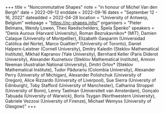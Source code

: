 +++
title = "Noncommutative Shapes"
note = "in honour of Michel Van den Bergh"
date = 2022-09-12
enddate = 2022-09-16
dates = "September 12 - 16, 2022"
dateadded = 2022-04-28
location = "University of Antwerp, Belgium"
webpage = "https://nc-shapes.info/"
organisers = "Pieter Belmans, Wendy Lowen, Theo Raedschelders, Špela Špenko"
speakers = "Denis Auroux (Harvard University), Roman Bezrukavnikov* (MIT), Damien Calaque (University of Montpellier), Elizabeth Gasparim (Universidad Católica del Norte), Marco Gualtieri* (University of Toronto), Daniel Halpern-Leistner (Cornell University), Dmitry Kaledin (Steklov Mathematical Institute), Mikhail Kapranov (Yale University), Bernhard Keller (Paris Diderot University), Alexander Kuznetsov (Steklov Mathematical Institute), Amnon Neeman (Australian National University), Dmitri Orlov* (Steklov Mathematical Institute), Tudor Pădurariu (Colombia University), Alexander Perry (University of Michigan), Alexander Polishchuk (University of Oregon), Alice Rizzardo (University of Liverpool), Sue Sierra (University of Edinburgh), Toby Stafford (University of Manchester), Catharina Stroppel (University of Bonn), Lenny Taelman (Universiteit van Amsterdam), Gonçalo Tabuada (University of Warwick), Boris Tsygan (Northwestern University), Gabriele Vezzosi (University of Firenze), Michael Wemyss (University of Glasgow)"
+++
